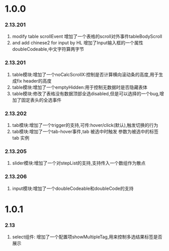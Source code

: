 <!--
 * @Description: 版本更新说明
 * @LastEditors: HL
 * @LastEditTime: 2020-07-07 14:40:07
 -->
# 1.0.0
### 2.13.201
1. modify table scrollEvent 增加了一个表格的scroll对外事件tableBodyScroll 
2. and add chinese2 for input by HL 增加了Input输入框的一个属性doubleCodeable,中文字符算两字节
### 2.13.201
1. table模块:增加了一个noCalcScrollX:控制是否计算横向滚动条的高度,用于生成fix header的高度
2. table模块:增加了一个emptyHidden:用于控制无数据时是否隐藏表体
3. table模块:修改了表格没有数据顶部全选disabled,但是可以选择的一个bug,增加了固定表头的全选事件
### 2.13.202
1. tab模块:增加了一个trigger的支持,可传:hover/click(默认),触发切换的行为
2. tab模块:增加了一个tab-hover事件,tab 被选中时触发 参数为被选中的标签 tab 实例
### 2.13.205
1. slider模块:增加了一个对stepList的支持,支持传入一个数组作为散点
### 2.13.206
1. input模块:增加了一个doubleCodeable和doubleCode的支持

# 1.0.1
### 2.13
1. select组件: 增加了一个配置项showMultipleTag,用来控制多选结果标签是否展示